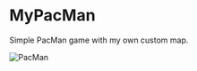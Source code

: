 # MyPacMan

Simple PacMan game with my own custom map.

![PacMan](https://user-images.githubusercontent.com/92759002/170575677-7db5c3de-72ec-4e30-a4ba-9eadb23f3b0d.png)
